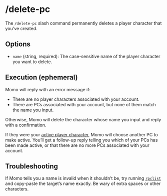 # /delete-pc

The `/delete-pc` slash command permanently deletes a player character that you've created.

## Options

- `name` (string, required): The case-sensitive name of the player character you want to delete.

## Execution (ephemeral)

Momo will reply with an error message if:

- There are no player characters associated with your account.
- There are PCs associated with your account, but none of them match the name you input.

Otherwise, Momo will delete the character whose name you input and reply with a confirmation.

If they were your [active player character](_active-pc.md), Momo will choose another PC to make active. You’ll get a follow-up reply telling you which of your PCs has been made active, or that there are no more PCs associated with your account.

## Troubleshooting

If Momo tells you a name is invalid when it shouldn’t be, try running [`/pclist`](pclist.md) and copy-paste the target’s name exactly. Be wary of extra spaces or other characters.
